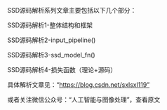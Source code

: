 SSD源码解析系列文章主要包括以下几个部分：

SSD源码解析1-整体结构和框架

SSD源码解析2-input_pipeline()

SSD源码解析3-ssd_model_fn()

SSD源码解析4-损失函数（理论+源码）


具体解析文章见：“https://blog.csdn.net/sxlsxl119”

或者关注微信公众号：“人工智能与图像处理”，查看原文
